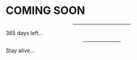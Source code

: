 <!DOCTYPE html>
<html lang="en">

<body>
    <div>
        <div>
            <h1>COMING SOON</h1>
            <hr style="margin: auto; width: 30%" />
            <p>365 days left...</p>
            <hr style="margin: auto; width: 20%" />
            <p>Stay alive...</p>
        </div>
    </div>
</body>

</html>
